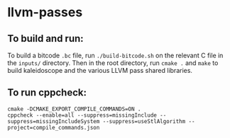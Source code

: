 llvm-passes
===========

To build and run:
-----------------

To build a bitcode `.bc` file, run `./build-bitcode.sh` on the relevant C file in the `inputs/` directory. Then in the root directory, run `cmake .` and `make` to build kaleidoscope and the various LLVM pass shared libraries.

To run cppcheck:
----------------

```
cmake -DCMAKE_EXPORT_COMPILE_COMMANDS=ON .
cppcheck --enable=all --suppress=missingInclude --suppress=missingIncludeSystem --suppress=useStlAlgorithm --project=compile_commands.json
```